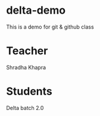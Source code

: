 # delta-demo
This is a demo for git &amp; github class

# Teacher 
Shradha Khapra

# Students 
Delta batch 2.0
